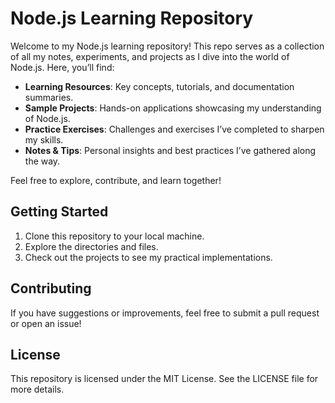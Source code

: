 # Node.js Learning Repository

Welcome to my Node.js learning repository! This repo serves as a collection of all my notes, experiments, and projects as I dive into the world of Node.js. Here, you’ll find:

- **Learning Resources**: Key concepts, tutorials, and documentation summaries.
- **Sample Projects**: Hands-on applications showcasing my understanding of Node.js.
- **Practice Exercises**: Challenges and exercises I’ve completed to sharpen my skills.
- **Notes & Tips**: Personal insights and best practices I’ve gathered along the way.

Feel free to explore, contribute, and learn together!

## Getting Started

1. Clone this repository to your local machine.
2. Explore the directories and files.
3. Check out the projects to see my practical implementations.

## Contributing

If you have suggestions or improvements, feel free to submit a pull request or open an issue!

## License

This repository is licensed under the MIT License. See the LICENSE file for more details.

